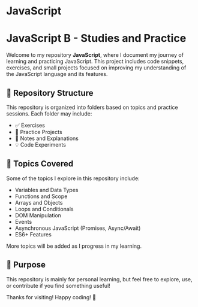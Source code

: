# JavaScript
# JavaScript B - Studies and Practice

Welcome to my repository **JavaScript**, where I document my journey of learning and practicing JavaScript. This project includes code snippets, exercises, and small projects focused on improving my understanding of the JavaScript language and its features.

## 📁 Repository Structure

This repository is organized into folders based on topics and practice sessions. Each folder may include:

- ✅ Exercises
- 🧪 Practice Projects
- 📘 Notes and Explanations
- 💡 Code Experiments

## 🚀 Topics Covered

Some of the topics I explore in this repository include:

- Variables and Data Types  
- Functions and Scope  
- Arrays and Objects  
- Loops and Conditionals  
- DOM Manipulation  
- Events  
- Asynchronous JavaScript (Promises, Async/Await)  
- ES6+ Features  

More topics will be added as I progress in my learning.
## 🎯 Purpose

This repository is mainly for personal learning, but feel free to explore, use, or contribute if you find something useful!

Thanks for visiting! Happy coding! 🚀

